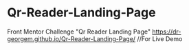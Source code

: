# Qr-Reader-Landing-Page
Front Mentor Challenge "Qr Reader Landing Page"
https://dr-georgem.github.io/Qr-Reader-Landing-Page/ //For Live Demo
